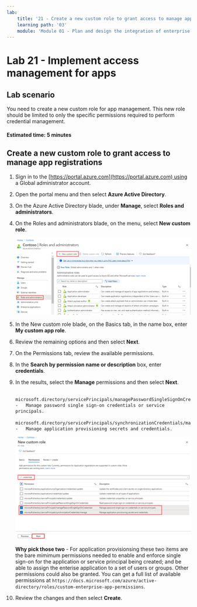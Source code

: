 ```yaml
---
lab:
    title: '21 - Create a new custom role to grant access to manage app registrations'
    learning path: '03'
    module: 'Module 01 - Plan and design the integration of enterprise apps for SSO'
---
```


# Lab 21 - Implement access management for apps

## Lab scenario

You need to create a new custom role for app management. This new role should be limited to only the specific permissions required to perform credential management.

#### Estimated time: 5 minutes

## Create a new custom role to grant access to manage app registrations

1. Sign in to the [https://portal.azure.com](https://portal.azure.com) using a Global administrator account.

2. Open the portal menu and then select **Azure Active Directory**.

3. On the Azure Active Directory blade, under **Manage**, select **Roles and administrators**.

4. On the Roles and administrators blade, on the menu, select **New custom role**.

    ![Screen image displaying the Roles and administrators blade with the New custom role menu option highlighted](./media/lp3-mod1-new-custom-role.png)

5. In the New custom role blade, on the Basics tab, in the name box, enter **My custom app role**.

6. Review the remaining options and then select **Next**.

7. On the Permissions tab, review the available permissions.

8. In the **Search by permission name or description** box, enter **credentials**.

9. In the results, select the **Manage** permissions and then select **Next**.

    ```
       microsoft.directory/servicePrincipals/managePasswordSingleSignOnCredentials  -   Manage password single sign-on credentials or service principals.
       microsoft.directory/servicePrincipals/synchronizationCredentials/manage    -   Manage application provisioning secrets and credentials.
    ```

    ![Screen image displaying the New custom role Permissions tab with search, manage permissions, and Next highlighted](./media/lp3-mod1-custom-role-permissions.png)

    **Why pick those two** - For application provisionsing these two items are the bare mimimum permissions needed to enable and enforce single sign-on for the application or service principal being created; and be able to assign the enterise application to a set of users or groups.  Other permissions could also be granted.  You can get a full list of available permissions at `https://docs.microsoft.com/azure/active-directory/roles/custom-enterprise-app-permissions`.

10. Review the changes and then select **Create**.
